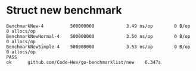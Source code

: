 Struct new benchmark
=============================

```
BenchmarkNew-4         	500000000	         3.49 ns/op	       0 B/op	       0 allocs/op
BenchmarkNewNormal-4   	500000000	         3.50 ns/op	       0 B/op	       0 allocs/op
BenchmarkNewSimple-4   	500000000	         3.53 ns/op	       0 B/op	       0 allocs/op
PASS
ok  	github.com/Code-Hex/go-benchmarklist/new	6.347s
```